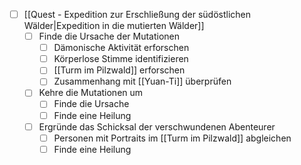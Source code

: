 - [ ] [[Quest - Expedition zur Erschließung der südöstlichen Wälder|Expedition in die mutierten Wälder]]
	- [ ] Finde die Ursache der Mutationen
		- [ ] Dämonische Aktivität erforschen
		- [ ] Körperlose Stimme identifizieren
		- [ ] [[Turm im Pilzwald]] erforschen
		- [ ] Zusammenhang mit [[Yuan-Ti]] überprüfen
	- [ ] Kehre die Mutationen um
		- [ ] Finde die Ursache
		- [ ] Finde eine Heilung
	- [ ] Ergründe das Schicksal der verschwundenen Abenteurer
		- [ ] Personen mit Portraits im [[Turm im Pilzwald]] abgleichen
		- [ ] Finde eine Heilung